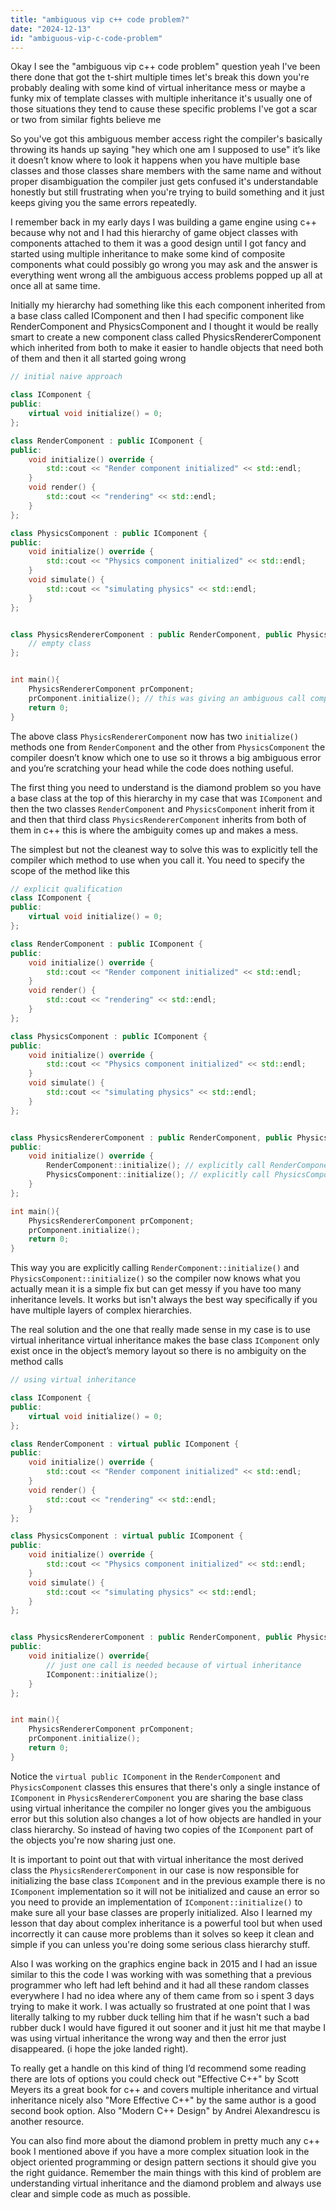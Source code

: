 ```yaml
---
title: "ambiguous vip c++ code problem?"
date: "2024-12-13"
id: "ambiguous-vip-c-code-problem"
---
```


Okay I see the "ambiguous vip c++ code problem" question yeah I've been there done that got the t-shirt multiple times let's break this down you're probably dealing with some kind of virtual inheritance mess or maybe a funky mix of template classes with multiple inheritance it's usually one of those situations they tend to cause these specific problems I've got a scar or two from similar fights believe me

So you've got this ambiguous member access right the compiler's basically throwing its hands up saying "hey which one am I supposed to use" it’s like it doesn’t know where to look it happens when you have multiple base classes and those classes share members with the same name and without proper disambiguation the compiler just gets confused it's understandable honestly but still frustrating when you're trying to build something and it just keeps giving you the same errors repeatedly.

I remember back in my early days I was building a game engine using c++ because why not and I had this hierarchy of game object classes with components attached to them it was a good design until I got fancy and started using multiple inheritance to make some kind of composite components what could possibly go wrong you may ask and the answer is everything went wrong all the ambiguous access problems popped up all at once all at same time.

Initially my hierarchy had something like this each component inherited from a base class called IComponent and then I had specific component like RenderComponent and PhysicsComponent and I thought it would be really smart to create a new component class called PhysicsRendererComponent which inherited from both to make it easier to handle objects that need both of them and then it all started going wrong

```cpp
// initial naive approach

class IComponent {
public:
    virtual void initialize() = 0;
};

class RenderComponent : public IComponent {
public:
    void initialize() override {
        std::cout << "Render component initialized" << std::endl;
    }
    void render() {
        std::cout << "rendering" << std::endl;
    }
};

class PhysicsComponent : public IComponent {
public:
    void initialize() override {
        std::cout << "Physics component initialized" << std::endl;
    }
    void simulate() {
        std::cout << "simulating physics" << std::endl;
    }
};


class PhysicsRendererComponent : public RenderComponent, public PhysicsComponent{
    // empty class
};


int main(){
    PhysicsRendererComponent prComponent;
    prComponent.initialize(); // this was giving an ambiguous call compilation error 
    return 0;
}
```

The above class `PhysicsRendererComponent` now has two `initialize()` methods one from `RenderComponent` and the other from `PhysicsComponent` the compiler doesn’t know which one to use so it throws a big ambiguous error and you’re scratching your head while the code does nothing useful.

The first thing you need to understand is the diamond problem so you have a base class at the top of this hierarchy in my case that was `IComponent` and then the two classes `RenderComponent` and `PhysicsComponent` inherit from it and then that third class `PhysicsRendererComponent` inherits from both of them in c++ this is where the ambiguity comes up and makes a mess.

The simplest but not the cleanest way to solve this was to explicitly tell the compiler which method to use when you call it. You need to specify the scope of the method like this

```cpp
// explicit qualification
class IComponent {
public:
    virtual void initialize() = 0;
};

class RenderComponent : public IComponent {
public:
    void initialize() override {
        std::cout << "Render component initialized" << std::endl;
    }
    void render() {
        std::cout << "rendering" << std::endl;
    }
};

class PhysicsComponent : public IComponent {
public:
    void initialize() override {
        std::cout << "Physics component initialized" << std::endl;
    }
    void simulate() {
        std::cout << "simulating physics" << std::endl;
    }
};


class PhysicsRendererComponent : public RenderComponent, public PhysicsComponent{
public:
    void initialize() override {
        RenderComponent::initialize(); // explicitly call RenderComponent::initialize()
        PhysicsComponent::initialize(); // explicitly call PhysicsComponent::initialize()
    }
};

int main(){
    PhysicsRendererComponent prComponent;
    prComponent.initialize();
    return 0;
}

```
This way you are explicitly calling `RenderComponent::initialize()` and `PhysicsComponent::initialize()` so the compiler now knows what you actually mean it is a simple fix but can get messy if you have too many inheritance levels. It works but isn't always the best way specifically if you have multiple layers of complex hierarchies.

The real solution and the one that really made sense in my case is to use virtual inheritance virtual inheritance makes the base class `IComponent` only exist once in the object’s memory layout so there is no ambiguity on the method calls

```cpp
// using virtual inheritance

class IComponent {
public:
    virtual void initialize() = 0;
};

class RenderComponent : virtual public IComponent {
public:
    void initialize() override {
        std::cout << "Render component initialized" << std::endl;
    }
    void render() {
        std::cout << "rendering" << std::endl;
    }
};

class PhysicsComponent : virtual public IComponent {
public:
    void initialize() override {
        std::cout << "Physics component initialized" << std::endl;
    }
    void simulate() {
        std::cout << "simulating physics" << std::endl;
    }
};


class PhysicsRendererComponent : public RenderComponent, public PhysicsComponent{
public:
    void initialize() override{
        // just one call is needed because of virtual inheritance
        IComponent::initialize();
    }
};


int main(){
    PhysicsRendererComponent prComponent;
    prComponent.initialize();
    return 0;
}
```

Notice the `virtual public IComponent` in the `RenderComponent` and `PhysicsComponent` classes this ensures that there's only a single instance of `IComponent` in `PhysicsRendererComponent` you are sharing the base class using virtual inheritance the compiler no longer gives you the ambiguous error but this solution also changes a lot of how objects are handled in your class hierarchy.
So instead of having two copies of the `IComponent` part of the objects you're now sharing just one.

It is important to point out that with virtual inheritance the most derived class the `PhysicsRendererComponent` in our case is now responsible for initializing the base class `IComponent` and in the previous example there is no `IComponent` implementation so it will not be initialized and cause an error so you need to provide an implementation of `IComponent::initialize()` to make sure all your base classes are properly initialized.
Also I learned my lesson that day about complex inheritance is a powerful tool but when used incorrectly it can cause more problems than it solves so keep it clean and simple if you can unless you're doing some serious class hierarchy stuff.

Also I was working on the graphics engine back in 2015 and I had an issue similar to this the code I was working with was something that a previous programmer who left had left behind and it had all these random classes everywhere I had no idea where any of them came from so i spent 3 days trying to make it work.
I was actually so frustrated at one point that I was literally talking to my rubber duck telling him that if he wasn't such a bad rubber duck I would have figured it out sooner and it just hit me that maybe I was using virtual inheritance the wrong way and then the error just disappeared. (i hope the joke landed right).

To really get a handle on this kind of thing I’d recommend some reading there are lots of options you could check out "Effective C++" by Scott Meyers its a great book for c++ and covers multiple inheritance and virtual inheritance nicely also "More Effective C++" by the same author is a good second book option. Also "Modern C++ Design" by Andrei Alexandrescu is another resource.

You can also find more about the diamond problem in pretty much any c++ book I mentioned above if you have a more complex situation look in the object oriented programming or design pattern sections it should give you the right guidance.
Remember the main things with this kind of problem are understanding virtual inheritance and the diamond problem and always use clear and simple code as much as possible.
